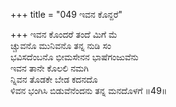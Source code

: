 +++
title = "049 ಇವನ ಕೊನ್ದರೆ"

+++
ಇವನ ಕೊಂದರೆ ತಂದೆ ಮಿಗೆ ಮೆ  
ಚ್ಚುವನೊ ಮುನಿವನೊ ತನ್ನ ನುಡಿ ಸಂ  
ಭವಿಸದೆಂಬನೊ ಭೀಮಸೇನನ ಭಾಷೆಗಂಜುವೆನು  
ಇವನ ತಾನೇ ಕೊಲಲಿ ನಮಗಿ  
ನ್ನಿವನ ತೊಡಕೇ ಬೇಡ ಕದನದೊ  
ಳಿವನ ಭಂಗಿಸಿ ಬಿಡುವೆನೆಂದನು ತನ್ನ ಮನದೊಳಗೆ    ॥49॥